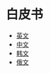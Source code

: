 # 白皮书

- [英文](https://github.com/irisnet/irisnet/blob/master/WHITEPAPER.md)
- [中文](https://github.com/irisnet/irisnet/blob/master/%E7%99%BD%E7%9A%AE%E4%B9%A6.md)
- [韩文](https://github.com/irisnet/irisnet/blob/master/WHITEPAPER-KR.md)
- [俄文](https://github.com/irisnet/irisnet/blob/master/Whitepaper_Russian.md)
